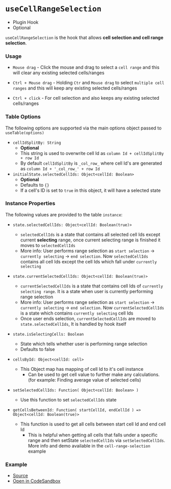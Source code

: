 # `useCellRangeSelection`

- Plugin Hook
- Optional

`useCellRangeSelection` is the hook that allows **cell selection and cell range selection**.

### Usage

- `Mouse drag` - Click the mouse and drag to select a `cell range` and this will clear any existing selected cells/ranges

- `Ctrl + Mouse drag` - Holding `Ctr` and `Mouse drag` to select `multiple cell ranges` and this will keep any existing selected cells/ranges

- `Ctrl + click` - For cell selection and also keeps any existing selected cells/ranges

### Table Options

The following options are supported via the main options object passed to `useTable(options)`

- `cellIdSplitBy: String`
  - **Optional**
  - This string is used to overwrite cell Id as `column Id + cellIdSplitBy + row Id`
  - By default `cellIdSplitBy` is `_col_row_` where cell Id's are generated as `column Id + '_col_row_' + row Id`
- `initialState.selectedCellIds: Object<cellId: Boolean>`
  - **Optional**
  - Defaults to `{}`
  - If a cell's ID is set to `true` in this object, it will have a selected state

### Instance Properties

The following values are provided to the table `instance`:

- `state.selectedCellIds: Object<cellId: Boolean(true)>`

  - `selectedCellIds` is a state that contains all selected cell Ids except current **selecting** range, once current selecting range is finished it moves to `selectedCellIds`
  - More info: User performs range selection as `start selection` -> `currently selecting` -> `end selection`. Now `selectedCellIds` contains all cell Ids except the cell Ids which fall under `currently selecting`

- `state.currentSelectedCellIds: Object<cellId: Boolean(true)>`

  - `currentSelectedCellIds` is a state that contains cell Ids of `currently selecting range`. It is a state when user is currently performing range selection
  - More info: User performs range selection as `start selection` -> `currently selecting` -> `end selection`. Now `currentSelectedCellIds` is a state which contains `currently selecting` cell Ids
  - Once user ends selection, `currentSelectedCellIds` are moved to `state.selectedCellIds`, It is handled by hook itself

- `state.isSelectingCells: Boolean`

  - State which tells whether user is performing range selection
  - Defaults to false

- `cellsById: Object<cellId: cell>`

  - This Object map has mapping of cell Id to it's cell instance
    - Can be used to get cell value to further make any calculations. (for example: Finding average value of selected cells)

- `setSelectedCellIds: Function( Object<cellId: Boolean> )`

  - Use this function to set `selectedCellIds` state

- `getCellsBetweenId: Function( startCellId, endCellId ) => Object<cellId: Boolean(true)>`
  - This function is used to get all cells between start cell Id and end cell Id
    - This is helpful when getting all cells that falls under a specific range and then setState `selectedCellIds` via `setSelectedCellIds`. More info and demo available in the `cell-range-selection` example

### Example

- [Source](https://github.com/gargroh/react-table-plugins/tree/master/examples/cell-range-selection)
- [Open in CodeSandbox](https://codesandbox.io/s/github/gargroh/react-table-plugins/tree/master/examples/cell-range-selection)
